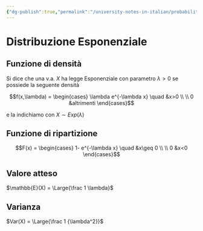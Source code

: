 ```yaml
---
{"dg-publish":true,"permalink":"/university-notes-in-italian/probabilita-e-statistica/teoria/modelli-di-distribuzioni/continue/distribuzione-esponenziale/"}
---
```


# Distribuzione Esponenziale
## Funzione di densità 
Si dice che una v.a. $X$ ha legge Esponenziale con parametro $\lambda > 0$ se possiede la seguente densità

$$f(x,\lambda) = \begin{cases} \lambda e^{-\lambda x} \quad &x>0 \\ \\ 0 &altrimenti \end{cases}$$

e la indichiamo con $X ∼ Exp(\lambda)$

## Funzione di ripartizione
$$F(x) =
\begin{cases}
1- e^{-\lambda x} \quad &x\geq 0 \\ \\
0 &x<0
\end{cases}$$
## Valore atteso
$\mathbb{E}(X) = \Large{\frac 1 \lambda}$

## Varianza
$Var(X) = \Large{\frac 1 {\lambda^2}}$